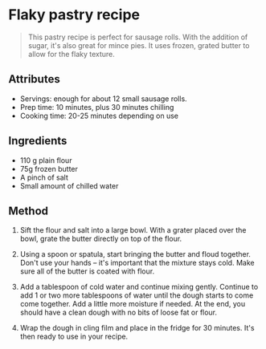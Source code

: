 # Flaky pastry recipe

> This pastry recipe is perfect for sausage rolls. With the addition of sugar, it's also great for mince pies. It uses frozen, grated butter to allow for the flaky texture.

## Attributes

- Servings: enough for about 12 small sausage rolls.
- Prep time: 10 minutes, plus 30 minutes chilling
- Cooking time: 20-25 minutes depending on use

## Ingredients

- 110 g plain flour
- 75g frozen butter
- A pinch of salt
- Small amount of chilled water

## Method

1. Sift the flour and salt into a large bowl. With a grater placed over the bowl, grate the butter directly on top of the flour.

2. Using a spoon or spatula, start bringing the butter and floud together. Don't use your hands – it's important that the mixture stays cold. Make sure all of the butter is coated with flour.

3. Add a tablespoon of cold water and continue mixing gently. Continue to add 1 or two more tablespoons of water until the dough starts to come come together. Add a little more moisture if needed. At the end, you should have a clean dough with no bits of loose fat or flour.

4. Wrap the dough in cling film and place in the fridge for 30 minutes. It's then ready to use in your recipe.
